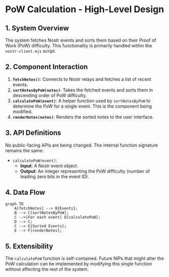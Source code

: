 # PoW Calculation - High-Level Design

## 1. System Overview

The system fetches Nostr events and sorts them based on their Proof of Work (PoW) difficulty. This functionality is primarily handled within the `nostr-client.mjs` script.

## 2. Component Interaction

1.  **`fetchNotes()`**: Connects to Nostr relays and fetches a list of recent events.
2.  **`sortNotesByPoW(notes)`**: Takes the fetched events and sorts them in descending order of PoW difficulty.
3.  **`calculatePoW(event)`**: A helper function used by `sortNotesByPoW` to determine the PoW for a single event. This is the component being modified.
4.  **`renderNotes(notes)`**: Renders the sorted notes to the user interface.

## 3. API Definitions

No public-facing APIs are being changed. The internal function signature remains the same:

-   `calculatePoW(event)`:
    -   **Input**: A Nostr event object.
    -   **Output**: An integer representing the PoW difficulty (number of leading zero bits in the event ID).

## 4. Data Flow

```mermaid
graph TD
    A[fetchNotes] --> B{Events};
    B --> C[sortNotesByPoW];
    C -->|For each event| D[calculatePoW];
    D --> C;
    C --> E{Sorted Events};
    E --> F[renderNotes];
```

## 5. Extensibility

The `calculatePoW` function is self-contained. Future NIPs that might alter the PoW calculation can be implemented by modifying this single function without affecting the rest of the system.